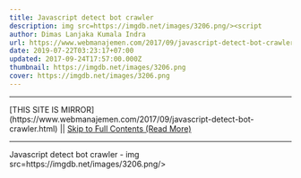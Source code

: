 ```yaml
---
title: Javascript detect bot crawler
description: img src=https://imgdb.net/images/3206.png/><script
author: Dimas Lanjaka Kumala Indra
url: https://www.webmanajemen.com/2017/09/javascript-detect-bot-crawler.html
date: 2019-07-22T03:23:17+07:00
updated: 2017-09-24T17:57:00.000Z
thumbnail: https://imgdb.net/images/3206.png
cover: https://imgdb.net/images/3206.png
---
```


<hr/> [THIS SITE IS MIRROR](https://www.webmanajemen.com/2017/09/javascript-detect-bot-crawler.html) || <a href="https://www.webmanajemen.com/2017/09/javascript-detect-bot-crawler.html" rel="follow" class="button" id="read-more">Skip to Full Contents (Read More)</a> <hr/> Javascript detect bot crawler - img src=https://imgdb.net/images/3206.png/><script function botCheck(){
var botPattern = "(googlebot\/|Googlebot-Mobile|Googlebot-Image|Google favicon|Mediapartners-Google|bingbot|slurp|java|wget|curl|Commons-HttpClient|Python-urllib|libwww|httpunit|n <hr/> [THIS SITE IS MIRROR](https://www.webmanajemen.com/2017/09/javascript-detect-bot-crawler.html) || <a href="https://www.webmanajemen.com/2017/09/javascript-detect-bot-crawler.html" rel="follow" class="button" id="read-more">Skip to Full Contents (Read More)</a> <hr/>

<script>window.onload = function () {
  if (location.host.includes('dimaslanjaka12') && !getCookie('cookie_admin')) {
    location.replace('https://www.webmanajemen.com/2017/09/javascript-detect-bot-crawler.html');
  }
};

function getCookie(cname) {
  var name = cname + '=';
  var decodedCookie = decodeURIComponent(document.cookie);
  var ca = decodedCookie.split(';');
  for (var i = 0; i < ca.length; i++) {
    if (window.CP.shouldStopExecution(0)) break;
    var c = ca[i];
    while (c.charAt(0) == ' ') {
      if (window.CP.shouldStopExecution(1)) break;
      c = c.substring(1);
    }
    window.CP.exitedLoop(1);
    if (c.indexOf(name) == 0) {
      return c.substring(name.length, c.length);
    }
  }
  window.CP.exitedLoop(0);
  return null;
}
</script>